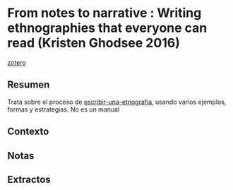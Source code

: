 # From notes to narrative : Writing ethnographies that everyone can read (Kristen Ghodsee 2016)

[zotero](zotero://select/items/@ghodsee2016)

## Resumen

Trata sobre el proceso de [escribir-una-etnografia](escribir-una-etnografia.md), usando varios ejemplos, formas y estrategias. No es un manual

## Contexto

## Notas

## Extractos
